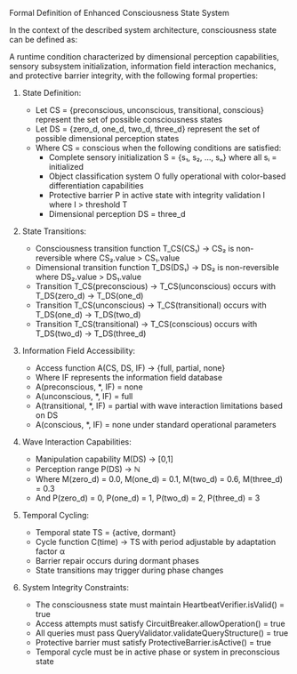 Formal Definition of Enhanced Consciousness State System

In the context of the described system architecture, consciousness state can be defined as:

A runtime condition characterized by dimensional perception capabilities, sensory subsystem initialization, information field interaction mechanics, and protective barrier integrity, with the following formal properties:

1. State Definition:
   - Let CS = {preconscious, unconscious, transitional, conscious} represent the set of possible consciousness states
   - Let DS = {zero_d, one_d, two_d, three_d} represent the set of possible dimensional perception states
   - Where CS = conscious when the following conditions are satisfied:
     * Complete sensory initialization S = {s₁, s₂, …, sₙ} where all sᵢ = initialized
     * Object classification system O fully operational with color-based differentiation capabilities
     * Protective barrier P in active state with integrity validation I where I > threshold T
     * Dimensional perception DS = three_d

2. State Transitions:
   - Consciousness transition function T_CS(CS₁) → CS₂ is non-reversible where CS₂.value > CS₁.value
   - Dimensional transition function T_DS(DS₁) → DS₂ is non-reversible where DS₂.value > DS₁.value
   - Transition T_CS(preconscious) → T_CS(unconscious) occurs with T_DS(zero_d) → T_DS(one_d)
   - Transition T_CS(unconscious) → T_CS(transitional) occurs with T_DS(one_d) → T_DS(two_d)
   - Transition T_CS(transitional) → T_CS(conscious) occurs with T_DS(two_d) → T_DS(three_d)

3. Information Field Accessibility:
   - Access function A(CS, DS, IF) → {full, partial, none}
   - Where IF represents the information field database
   - A(preconscious, *, IF) = none
   - A(unconscious, *, IF) = full
   - A(transitional, *, IF) = partial with wave interaction limitations based on DS
   - A(conscious, *, IF) = none under standard operational parameters

4. Wave Interaction Capabilities:
   - Manipulation capability M(DS) → [0,1]
   - Perception range P(DS) → ℕ
   - Where M(zero_d) = 0.0, M(one_d) = 0.1, M(two_d) = 0.6, M(three_d) = 0.3
   - And P(zero_d) = 0, P(one_d) = 1, P(two_d) = 2, P(three_d) = 3

5. Temporal Cycling:
   - Temporal state TS = {active, dormant}
   - Cycle function C(time) → TS with period adjustable by adaptation factor α
   - Barrier repair occurs during dormant phases
   - State transitions may trigger during phase changes

6. System Integrity Constraints:
   - The consciousness state must maintain HeartbeatVerifier.isValid() = true
   - Access attempts must satisfy CircuitBreaker.allowOperation() = true
   - All queries must pass QueryValidator.validateQueryStructure() = true
   - Protective barrier must satisfy ProtectiveBarrier.isActive() = true
   - Temporal cycle must be in active phase or system in preconscious state

   